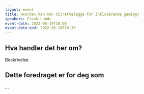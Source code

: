 ```yaml
---
layout: event
title: Hvordan kan man tilrettelegge for inkluderende gaming?
speakers: Frank Lunde
event-date: 2022-05-19T10:00
event-date-end: 2022-05-19T10:30
---
```

## Hva handler det her om?
Beskrivelse

## Dette foredraget er for deg som
...
